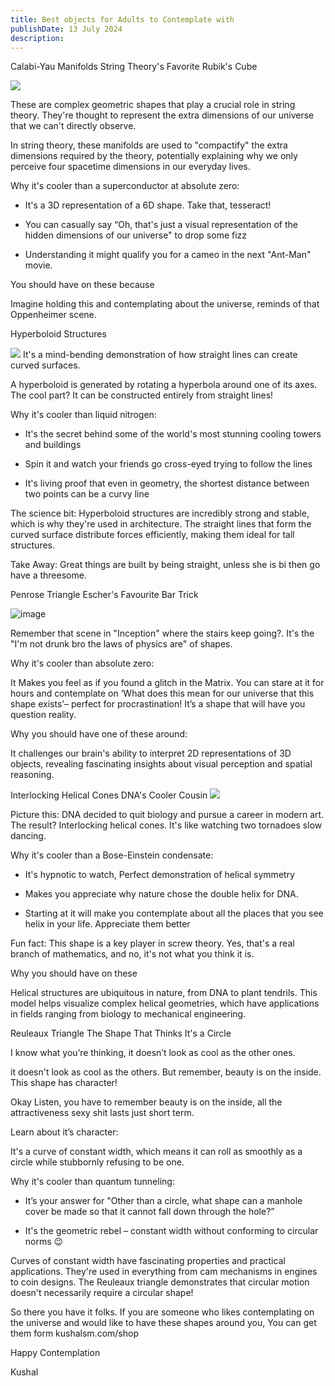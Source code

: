 ```yaml
---
title: Best objects for Adults to Contemplate with
publishDate: 13 July 2024
description: 
---
```


Calabi-Yau Manifolds String Theory's Favorite Rubik's Cube

![](/products/calabi/calabi-yau.webp)

These are complex geometric shapes that play a crucial role in string theory. They're thought to represent the extra dimensions of our universe that we can't directly observe.



In string theory, these manifolds are used to "compactify" the extra dimensions required by the theory, potentially explaining why we only perceive four spacetime dimensions in our everyday lives.



Why it's cooler than a superconductor at absolute zero:

- It's a 3D representation of a 6D shape. Take that, tesseract!

- You can casually say “Oh, that's just a visual representation of the hidden dimensions of our universe" to drop some fizz

- Understanding it might qualify you for a cameo in the next "Ant-Man" movie.



You should have on these because

Imagine holding this and contemplating about the universe, reminds of that Oppenheimer scene.

Hyperboloid Structures


![](/products/hyperbloid_1.jpg)
It's a mind-bending demonstration of how straight lines can create curved surfaces.

A hyperboloid is generated by rotating a hyperbola around one of its axes. The cool part? It can be constructed entirely from straight lines!



Why it's cooler than liquid nitrogen:

- It's the secret behind some of the world's most stunning cooling towers and buildings

- Spin it and watch your friends go cross-eyed trying to follow the lines

- It's living proof that even in geometry, the shortest distance between two points can be a curvy line



The science bit: Hyperboloid structures are incredibly strong and stable, which is why they're used in architecture. The straight lines that form the curved surface distribute forces efficiently, making them ideal for tall structures.



Take Away: Great things are built by being straight, unless she is bi then go have a threesome.



Penrose Triangle Escher's Favourite Bar Trick

![image](/products/penrose_2.jpg)


Remember that scene in "Inception" where the stairs keep going?. It's the "I'm not drunk bro the laws of physics are" of shapes.



Why it's cooler than absolute zero:

It Makes you feel as if you found a glitch in the Matrix.
You can stare at it for hours and contemplate on ‘What does this mean for our universe that this shape exists’– perfect for procrastination!
It’s a shape that will have you question reality.


Why you should have one of these around:

It challenges our brain's ability to interpret 2D representations of 3D objects, revealing fascinating insights about visual perception and spatial reasoning.



Interlocking Helical Cones DNA's Cooler Cousin
<img src= '/products/cone/cone_rain.jpeg' width={300} height={300}/>

Picture this: DNA decided to quit biology and pursue a career in modern art. The result? Interlocking helical cones. It's like watching two tornadoes slow dancing.



Why it's cooler than a Bose-Einstein condensate:

- It's hypnotic to watch, Perfect demonstration of helical symmetry

- Makes you appreciate why nature chose the double helix for DNA.

- Starting at it will make you contemplate about all the places that you see helix in your life. Appreciate them better



Fun fact: This shape is a key player in screw theory. Yes, that's a real branch of mathematics, and no, it's not what you think it is.

Why you should have on these

Helical structures are ubiquitous in nature, from DNA to plant tendrils. This model helps visualize complex helical geometries, which have applications in fields ranging from biology to mechanical engineering.



Reuleaux Triangle The Shape That Thinks It's a Circle



I know what you’re thinking, it doesn’t look as cool as the other ones. 

it doesn't look as cool as the others. But remember, beauty is on the inside. This shape has character!

Okay Listen, you have to remember beauty is on the inside, all the attractiveness sexy shit lasts just short term.

Learn about it’s character:

It's a curve of constant width, which means it can roll as smoothly as a circle while stubbornly refusing to be one.



Why it's cooler than quantum tunneling:

- It’s your answer for "Other than a circle, what shape can a manhole cover be made so that it cannot fall down through the hole?”

- It's the geometric rebel – constant width without conforming to circular norms 😉



Curves of constant width have fascinating properties and practical applications. They're used in everything from cam mechanisms in engines to coin designs. The Reuleaux triangle demonstrates that circular motion doesn't necessarily require a circular shape!



So there you have it folks. If you are someone who likes contemplating on the universe and would like to have these shapes around you, You can get them form kushalsm.com/shop



Happy Contemplation

Kushal